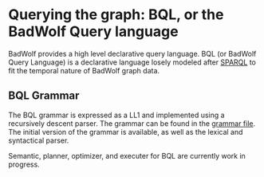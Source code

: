 # Querying the graph: BQL, or the BadWolf Query language

BadWolf provides a high level declarative query language. BQL (or BadWolf
Query Language) is a declarative language losely modeled after
[SPARQL](https://en.wikipedia.org/wiki/SPARQL) to fit the temporal nature of
BadWolf graph data.

## BQL Grammar

The BQL grammar is expressed as a LL1 and implemented using a recursively
descent parser. The grammar can be found in the
[grammar file](../bql/grammar/grammar.go).
The initial version of the grammar is available, as well as the lexical and 
syntactical parser.

Semantic, planner, optimizer, and executer for BQL are currently work in
progress.
